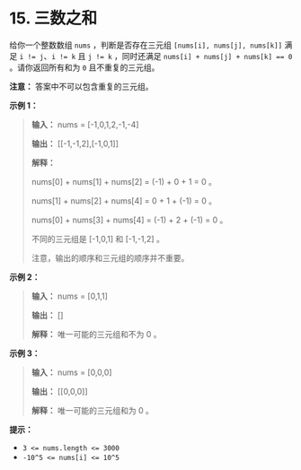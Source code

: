# 15. 三数之和

给你一个整数数组 `nums` ，判断是否存在三元组 `[nums[i], nums[j], nums[k]]` 满足 `i != j`、`i != k` 且 `j != k` ，同时还满足 `nums[i] + nums[j] + nums[k] == 0` 。请你返回所有和为 `0` 且不重复的三元组。

**注意：** 答案中不可以包含重复的三元组。

**示例 1：**

> **输入：** nums = \[\-1,0,1,2,\-1,\-4]
>
> **输出：** \[\[\-1,\-1,2],\[\-1,0,1]]
>
> **解释：**
>
> nums\[0] \+ nums\[1] \+ nums\[2] = \(\-1\) \+ 0 \+ 1 = 0 。
>
> nums\[1] \+ nums\[2] \+ nums\[4] = 0 \+ 1 \+ \(\-1\) = 0 。
>
> nums\[0] \+ nums\[3] \+ nums\[4] = \(\-1\) \+ 2 \+ \(\-1\) = 0 。
>
> 不同的三元组是 \[\-1,0,1] 和 \[\-1,\-1,2] 。
>
> 注意，输出的顺序和三元组的顺序并不重要。

**示例 2：**

> **输入：** nums = \[0,1,1]
>
> **输出：** \[]
>
> **解释：** 唯一可能的三元组和不为 0 。

**示例 3：**

> **输入：** nums = \[0,0,0]
>
> **输出：** \[\[0,0,0]]
>
> **解释：** 唯一可能的三元组和为 0 。

**提示：**

*   `3 <= nums.length <= 3000`
*   `-10^5 <= nums[i] <= 10^5`